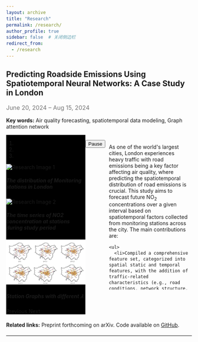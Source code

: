 ```yaml
---
layout: archive
title: "Research"
permalink: /research/
author_profile: true
sidebar: false  # 关闭侧边栏
redirect_from:
  - /research
---
```


<!-- {% include base_path %} -->

<!-- 研究项目标题 -->
## **Predicting Roadside Emissions Using Spatiotemporal Neural Networks: A Case Study in London**
<p style="color: #757575; font-size: 16px;">June 20, 2024 – Aug 15, 2024</p>
<!-- 关键词部分 -->
<p><strong>Key words:</strong> Air quality forecasting, spatiotemporal data modeling, Graph attention network</p>

<!-- 父容器 -->
<div class="content-wrapper" style="display: flex; align-items: flex-start;">
  <div id="researchCarousel" class="carousel slide" data-ride="carousel" style="flex-basis: 50%; background-color: black;">
    <ol class="carousel-indicators">
      <li data-target="#researchCarousel" data-slide-to="0" class="active"></li>
      <li data-target="#researchCarousel" data-slide-to="1"></li>
      <li data-target="#researchCarousel" data-slide-to="2"></li>
    </ol>
    <div class="carousel-inner">
      <div class="carousel-item active">
        <img src="/images/research_1/img_1.png" class="d-block mx-auto" alt="Research Image 1">
        <div class="carousel-caption d-none d-md-block">
          <h5>The distribution of Monitoring stations in London</h5>
        </div>
      </div>
      <div class="carousel-item">
        <img src="/images/research_1/img_2.png" class="d-block mx-auto" alt="Research Image 2">
        <div class="carousel-caption d-none d-md-block">
          <h5>The time series of NO2 concentration at stations during study period</h5>
        </div>
      </div>
      <div class="carousel-item">
        <img src="/images/research_1/img_3.png" class="d-block mx-auto" alt="Research Image 3">
        <!--  style="object-fit: contain; width: 100%; height: auto;" -->
        <div class="carousel-caption d-none d-md-block">
          <h5>Station Graphs with different 𝜆</h5>
        </div>
      </div>
    </div>
    <!-- Controls -->
    <a class="carousel-control-prev" href="#researchCarousel" role="button" data-slide="prev">
      <span class="carousel-control-prev-icon" aria-hidden="true"></span>
      <span class="sr-only">Previous</span>
    </a>
    <a class="carousel-control-next" href="#researchCarousel" role="button" data-slide="next">
      <span class="carousel-control-next-icon" aria-hidden="true"></span>
      <span class="sr-only">Next</span>
    </a>
  </div>

  <!-- Pause Button -->
  <button class="carousel-control-pause" id="carouselPauseButton" onclick="toggleCarouselPause()">Pause</button>

  <!-- 摘要部分 -->
  <div class="research-summary" style="flex-basis: 50%; max-height: 400px; overflow-y: auto; padding: 10px;">
    <p>As one of the world's largest cities, London experiences heavy traffic with road emissions being a key factor affecting air quality, where predicting the spatiotemporal distribution of road emissions is crucial. This study aims to forecast future NO<sub>2</sub> concentrations over a given interval based on spatiotemporal factors collected from monitoring stations across the city. The main contributions are:</p>

    <ul>
      <li>Compiled a comprehensive feature set, categorized into spatial static and temporal features, with the addition of traffic-related characteristics (e.g., road conditions, network structure, traffic volume), providing valuable insights for transportation policy.</li>
      <li>Incorporated pollutant dispersion knowledge to build a spatiotemporal dynamic graph of monitoring stations, enhancing accuracy.</li>
      <li>Developed a hybrid model combining Graph Neural Networks and LSTM, capturing complex spatiotemporal dependencies of road emissions.</li>
    </ul>

    <p>To validate the model's applicability, experiments used a spatiotemporal dataset of hourly air pollutants from roadside stations in London, sourced from the <a href="https://www.londonair.org.uk/london/asp/publicdetails.asp" target="_blank" style="color: #757575;">London Air Quality Network (LAQN)</a>. Results show that the proposed model outperforms existing baselines in prediction accuracy. Specifically, the graph attention mechanism improves accuracy by 12.5% and the encoder-decoder architecture in LSTM extends the forecast horizon to 12 hours, with superior performance in long-term (9-12h) predictions over short-term (1-4h).</p>
  </div>
</div>

<!-- 相关链接部分 -->
<!-- 引入 Font Awesome -->
<link rel="stylesheet" href="https://cdnjs.cloudflare.com/ajax/libs/font-awesome/5.15.4/css/all.min.css">
<p style="margin-top: 20px;"><strong>Related links:</strong> Preprint forthcoming on arXiv. Code available on <a href="https://github.com/your-repo-link" target="_blank"><i class="fab fa-github"></i> GitHub</a>.</p>
<!-- 分隔线 -->
<hr style="border: none; height: 2px; background-color: #757575; margin-top: 20px; margin-bottom: 20px;">

<!-- Publications
======
  <ul>{% for post in site.publications reversed %}
    {% include archive-single-cv.html %}
  {% endfor %}</ul>
  
Talks
======
  <ul>{% for post in site.talks reversed %}
    {% include archive-single-talk-cv.html  %}
  {% endfor %}</ul>
  
Teaching
======
  <ul>{% for post in site.teaching reversed %}
    {% include archive-single-cv.html %}
  {% endfor %}</ul>
  
Service and leadership
======
* Currently signed in to 43 different slack teams -->
